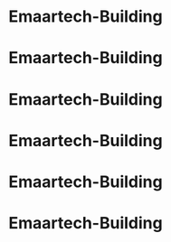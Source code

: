 # Emaartech-Building
# Emaartech-Building
# Emaartech-Building
# Emaartech-Building
# Emaartech-Building
# Emaartech-Building
